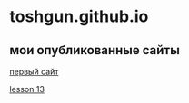 # toshgun.github.io
## мои опубликованные сайты

[первый сайт](https://toshgun.github.io/site/ "первый выложенный сайт")

[lesson 13](https://toshgun.github.io/урок%2013/)
